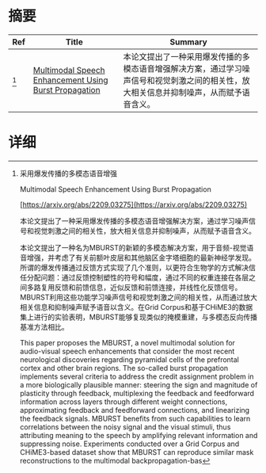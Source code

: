 # 摘要

| Ref | Title | Summary |
| --- | --- | --- |
| [^1] | [Multimodal Speech Enhancement Using Burst Propagation](https://arxiv.org/abs/2209.03275) | 本论文提出了一种采用爆发传播的多模态语音增强解决方案，通过学习噪声信号和视觉刺激之间的相关性，放大相关信息并抑制噪声，从而赋予语音含义。 |

# 详细

[^1]: 采用爆发传播的多模态语音增强

    Multimodal Speech Enhancement Using Burst Propagation

    [https://arxiv.org/abs/2209.03275](https://arxiv.org/abs/2209.03275)

    本论文提出了一种采用爆发传播的多模态语音增强解决方案，通过学习噪声信号和视觉刺激之间的相关性，放大相关信息并抑制噪声，从而赋予语音含义。

    

    本论文提出了一种名为MBURST的新颖的多模态解决方案，用于音频-视觉语音增强，并考虑了有关前额叶皮层和其他脑区金字塔细胞的最新神经学发现。所谓的爆发传播通过反馈方式实现了几个准则，以更符合生物学的方式解决信任分配问题：通过反馈控制塑性的符号和幅度，通过不同的权重连接在各层之间多路复用反馈和前馈信息，近似反馈和前馈连接，并线性化反馈信号。MBURST利用这些功能学习噪声信号和视觉刺激之间的相关性，从而通过放大相关信息和抑制噪声赋予语音以含义。在Grid Corpus和基于CHiME3的数据集上进行的实验表明，MBURST能够复现类似的掩模重建，与多模态反向传播基准方法相比。

    This paper proposes the MBURST, a novel multimodal solution for audio-visual speech enhancements that consider the most recent neurological discoveries regarding pyramidal cells of the prefrontal cortex and other brain regions. The so-called burst propagation implements several criteria to address the credit assignment problem in a more biologically plausible manner: steering the sign and magnitude of plasticity through feedback, multiplexing the feedback and feedforward information across layers through different weight connections, approximating feedback and feedforward connections, and linearizing the feedback signals. MBURST benefits from such capabilities to learn correlations between the noisy signal and the visual stimuli, thus attributing meaning to the speech by amplifying relevant information and suppressing noise. Experiments conducted over a Grid Corpus and CHiME3-based dataset show that MBURST can reproduce similar mask reconstructions to the multimodal backpropagation-bas
    

